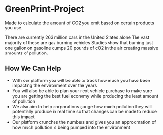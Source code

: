 # GreenPrint-Project
Made to calculate the amount of CO2 you emit based on certain products you use.

There are currently 263 million cars in the United States alone 
The vast majority of these are gas burning vehicles
Studies show that burning just one gallon on gasoline dumps 20 pounds of cO2 in the air creating massive amounts of pollution.

## How We Can Help
* With our platform you will be able to track how much you have been impacting the environment over the years 
* You will also be able to plan your next vehicle purchase to make sure you are getting the best fuel economy while producing the least amount of pollution
* We also aim to help corporations gauge how much pollution they will potentially produce in real time so that changes can be made to reduce this impact
* Our platform crunches the numbers and gives you an approximation of how much pollution is being pumped into the environment 

